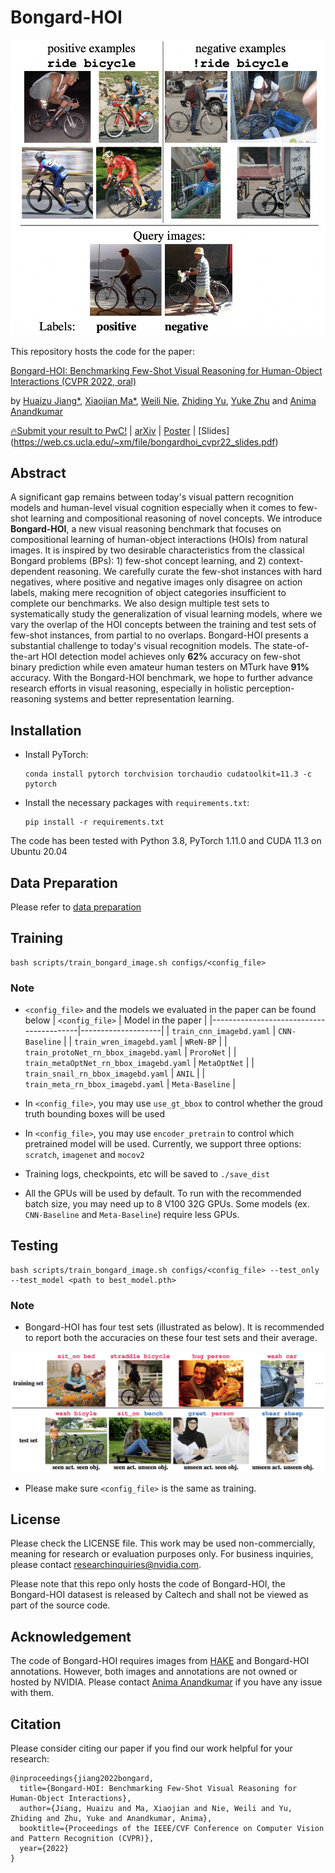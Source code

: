 Bongard-HOI
===
<p align="center"><img width="540" src="./assets/overview.png"></p>

This repository hosts the code for the paper:

[Bongard-HOI: Benchmarking Few-Shot Visual Reasoning for Human-Object Interactions (CVPR 2022, oral)](https://web.cs.ucla.edu/~xm/file/bongardhoi_cvpr22.pdf)

by [Huaizu Jiang*](https://jianghz.me/), [Xiaojian Ma*](http://web.cs.ucla.edu/~xm), [Weili Nie](https://weilinie.github.io/), [Zhiding Yu](https://chrisding.github.io/), [Yuke Zhu](https://www.cs.utexas.edu/~yukez/) and [Anima Anandkumar](http://tensorlab.cms.caltech.edu/users/anima/)

[🔥Submit your result to PwC!](https://paperswithcode.com/dataset/bongard-hoi) | [arXiv](http://arxiv.org/abs/2205.13803) | [Poster](https://web.cs.ucla.edu/~xm/file/bongardhoi_cvpr22_poster.pdf) | [Slides] (https://web.cs.ucla.edu/~xm/file/bongardhoi_cvpr22_slides.pdf)

## Abstract

A significant gap remains between today's visual pattern recognition models and human-level visual cognition especially when it comes to few-shot learning and compositional reasoning of novel concepts. We introduce **Bongard-HOI**, a new visual reasoning benchmark that focuses on compositional learning of human-object interactions (HOIs) from natural images. It is inspired by two desirable characteristics from the classical Bongard problems (BPs): 1) few-shot concept learning, and 2) context-dependent reasoning. We carefully curate the few-shot instances with hard negatives, where positive and negative images only disagree on action labels, making mere recognition of object categories insufficient to complete our benchmarks. We also design multiple test sets to systematically study the generalization of visual learning models, where we vary the overlap of the HOI concepts between the training and test sets of few-shot instances, from partial to no overlaps. Bongard-HOI presents a substantial challenge to today's visual recognition models. The state-of-the-art HOI detection model achieves only **62%** accuracy on few-shot binary prediction while even amateur human testers on MTurk have **91%** accuracy. With the Bongard-HOI benchmark, we hope to further advance research efforts in visual reasoning, especially in holistic perception-reasoning systems and better representation learning.

## Installation

- Install PyTorch:
    ```shell
    conda install pytorch torchvision torchaudio cudatoolkit=11.3 -c pytorch
    ```

- Install the necessary packages with `requirements.txt`:
    ```shell
    pip install -r requirements.txt
    ```

The code has been tested with Python 3.8, PyTorch 1.11.0 and CUDA 11.3 on Ubuntu 20.04

##  Data Preparation

Please refer to [data preparation](assets/dataset.md)

## Training

```shell
bash scripts/train_bongard_image.sh configs/<config_file>
```

### Note

- `<config_file>` and the models we evaluated in the paper can be found below
    | `<config_file>`                         | Model in the paper |
    |-----------------------------------------|--------------------|
    | `train_cnn_imagebd.yaml`                | `CNN-Baseline`     |
    | `train_wren_imagebd.yaml`               | `WReN-BP`          |
    | `train_protoNet_rn_bbox_imagebd.yaml`   | `ProroNet`         |
    | `train_metaOptNet_rn_bbox_imagebd.yaml` | `MetaOptNet`       |
    | `train_snail_rn_bbox_imagebd.yaml`      | `ANIL`             |
    | `train_meta_rn_bbox_imagebd.yaml`       | `Meta-Baseline`    |

- In `<config_file>`, you may use `use_gt_bbox` to control whether the groud truth bounding boxes will be used

- In `<config_file>`, you may use `encoder_pretrain` to control which pretrained model will be used. Currently, we support three options: `scratch`, `imagenet` and `mocov2`

- Training logs, checkpoints, etc will be saved to `./save_dist`

- All the GPUs will be used by default. To run with the recommended batch size, you may need up to 8 V100 32G GPUs. Some models (ex. `CNN-Baseline` and `Meta-Baseline`) require less GPUs.

## Testing

```shell
bash scripts/train_bongard_image.sh configs/<config_file> --test_only --test_model <path to best_model.pth>
```

### Note

- Bongard-HOI has four test sets (illustrated as below). It is recommended to report both the accuracies on these four test sets and their average.

<p align="center"><img src="./assets/generalization_test.png"></p>


- Please make sure `<config_file>` is the same as training.

## License

Please check the LICENSE file. This work may be used non-commercially, meaning for research or evaluation purposes only. For business inquiries, please contact researchinquiries@nvidia.com.

Please note that this repo only hosts the code of Bongard-HOI, the Bongard-HOI datasest is released by Caltech and shall not be viewed as part of the source code.

## Acknowledgement

The code of Bongard-HOI requires images from [HAKE](http://hake-mvig.cn/) and Bongard-HOI annotations. However, both images and annotations are not owned or hosted by NVIDIA. Please contact [Anima Anandkumar](mailto:anima@caltech.edu) if you have any issue with them.

## Citation

Please consider citing our paper if you find our work helpful for your research:

```
@inproceedings{jiang2022bongard,
  title={Bongard-HOI: Benchmarking Few-Shot Visual Reasoning for Human-Object Interactions},
  author={Jiang, Huaizu and Ma, Xiaojian and Nie, Weili and Yu, Zhiding and Zhu, Yuke and Anandkumar, Anima},
  booktitle={Proceedings of the IEEE/CVF Conference on Computer Vision and Pattern Recognition (CVPR)},
  year={2022}
}
```
